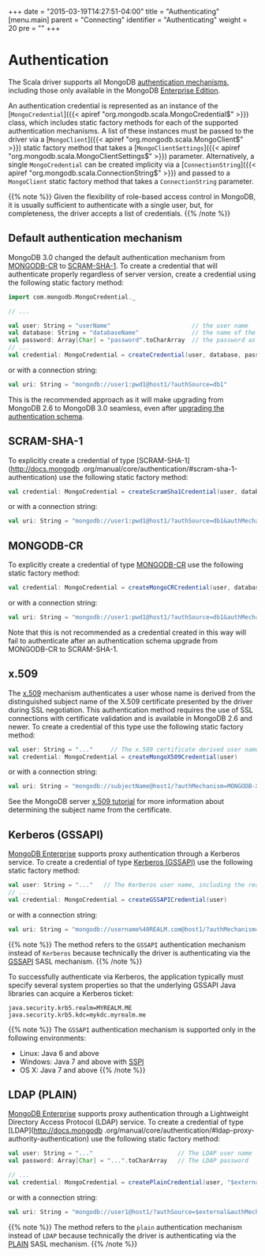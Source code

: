+++
date = "2015-03-19T14:27:51-04:00"
title = "Authenticating"
[menu.main]
  parent = "Connecting"
  identifier = "Authenticating"
  weight = 20
  pre = "<i class='fa'></i>"
+++

# Authentication

The Scala driver supports all MongoDB [authentication mechanisms](http://docs.mongodb.org/manual/core/authentication/), including those
only available in the MongoDB [Enterprise Edition](http://docs.mongodb.org/manual/administration/install-enterprise/).

An authentication credential is represented as an instance of the
[`MongoCredential`]({{< apiref "org.mongodb.scala.MongoCredential$" >}}) class, which includes static factory methods for
each of the supported authentication mechanisms.  A list of these instances must be passed to the driver via a
[`MongoClient`]({{< apiref "org.mongodb.scala.MongoClient$" >}}) static factory method that takes a 
[`MongoClientSettings`]({{< apiref "org.mongodb.scala.MongoClientSettings$" >}}) parameter.  Alternatively, a single 
`MongoCredential` can be created implicity via a 
[`ConnectionString`]({{< apiref "org.mongodb.scala.ConnectionString$" >}}) and passed to a `MongoClient` static factory method that 
takes a `ConnectionString` parameter. 

{{% note %}}
Given the flexibility of role-based access control in MongoDB, it is usually sufficient to authenticate with a single user, but, for 
completeness, the driver accepts a list of credentials.
{{% /note %}}

## Default authentication mechanism

MongoDB 3.0 changed the default authentication mechanism from
[MONGODB-CR](http://docs.mongodb.org/manual/core/authentication/#mongodb-cr-authentication) to
[SCRAM-SHA-1](http://docs.mongodb.org/manual/core/authentication/#scram-sha-1-authentication).  To create a credential that will
authenticate properly regardless of server version, create a credential using the following static factory method:

 ```scala
import com.mongodb.MongoCredential._

// ...

val user: String = "userName"                       // the user name
val database: String = "databaseName"               // the name of the database in which the user is defined
val password: Array[Char] = "password".toCharArray  // the password as a character array
// ...
val credential: MongoCredential = createCredential(user, database, password)
```

or with a connection string:

```scala
val uri: String = "mongodb://user1:pwd1@host1/?authSource=db1"
```

This is the recommended approach as it will make upgrading from MongoDB 2.6 to MongoDB 3.0 seamless, even after [upgrading the
authentication schema](http://docs.mongodb.org/manual/release-notes/3.0-scram/#upgrade-mongodb-cr-to-scram).


## SCRAM-SHA-1

To explicitly create a credential of type [SCRAM-SHA-1](http://docs.mongodb .org/manual/core/authentication/#scram-sha-1-authentication)
use the following static factory method:

```scala
val credential: MongoCredential = createScramSha1Credential(user, database, password)
```

or with a connection string:

```scala
val uri: String = "mongodb://user1:pwd1@host1/?authSource=db1&authMechanism=SCRAM-SHA-1"
```

## MONGODB-CR

To explicitly create a credential of type [MONGODB-CR](http://docs.mongodb.org/manual/core/authentication/#mongodb-cr-authentication)
use the following static factory method:

```scala
val credential: MongoCredential = createMongoCRCredential(user, database, password)
```

or with a connection string:

```scala
val uri: String = "mongodb://user1:pwd1@host1/?authSource=db1&authMechanism=MONGODB-CR"
```

Note that this is not recommended as a credential created in this way will fail to authenticate after an authentication schema upgrade
from MONGODB-CR to SCRAM-SHA-1.

## x.509

The [x.509](http://docs.mongodb.org/manual/core/authentication/#x-509-certificate-authentication) mechanism authenticates a user
whose name is derived from the distinguished subject name of the X.509 certificate presented by the driver during SSL negotiation. This
authentication method requires the use of SSL connections with certificate validation and is available in MongoDB 2.6 and newer. To
create a credential of this type use the following static factory method:

```scala
val user: String = "..."     // The x.509 certificate derived user name, e.g. "CN=user,OU=OrgUnit,O=myOrg,..."
val credential: MongoCredential = createMongoX509Credential(user)
```

or with a connection string:

```scala
val uri: String = "mongodb://subjectName@host1/?authMechanism=MONGODB-X509"
```

See the MongoDB server
[x.509 tutorial](http://docs.mongodb.org/manual/tutorial/configure-x509-client-authentication/#add-x-509-certificate-subject-as-a-user) for
more information about determining the subject name from the certificate.

## Kerberos (GSSAPI)

[MongoDB Enterprise](http://www.mongodb.com/products/mongodb-enterprise) supports proxy authentication through a Kerberos service.  To
create a credential of type [Kerberos (GSSAPI)](http://docs.mongodb.org/manual/core/authentication/#kerberos-authentication) use the
following static factory method:

```scala
val user: String = "..."   // The Kerberos user name, including the realm, e.g. "user1@MYREALM.ME"
// ...
val credential: MongoCredential = createGSSAPICredential(user)
```

or with a connection string:

```scala
val uri: String = "mongodb://username%40REALM.com@host1/?authMechanism=GSSAPI"
```

{{% note %}}
The method refers to the `GSSAPI` authentication mechanism instead of `Kerberos` because technically the driver is authenticating via the 
[GSSAPI](https://tools.ietf.org/html/rfc4752) SASL mechanism.
{{% /note %}}

To successfully authenticate via Kerberos, the application typically must specify several system properties so that the underlying GSSAPI
Java libraries can acquire a Kerberos ticket:

    java.security.krb5.realm=MYREALM.ME
    java.security.krb5.kdc=mykdc.myrealm.me

{{% note %}}
The `GSSAPI` authentication mechanism is supported only in the following environments:

* Linux: Java 6 and above 
* Windows: Java 7 and above with [SSPI](https://msdn.microsoft.com/en-us/library/windows/desktop/aa380493)
* OS X: Java 7 and above
{{% /note %}}

## LDAP (PLAIN)

[MongoDB Enterprise](http://www.mongodb.com/products/mongodb-enterprise) supports proxy authentication through a Lightweight Directory
Access Protocol (LDAP) service.  To create a credential of type [LDAP](http://docs.mongodb
.org/manual/core/authentication/#ldap-proxy-authority-authentication) use the following static factory method:

```scala
val user: String = "..."                        // The LDAP user name
val password: Array[Char] = "...".toCharArray   // The LDAP password

// ...
val credential: MongoCredential = createPlainCredential(user, "$external", password)
```

or with a connection string:

```scala
val uri: String = "mongodb://user1@host1/?authSource=$external&authMechanism=PLAIN"
```

{{% note %}}
The method refers to the `plain` authentication mechanism instead of `LDAP` because technically the driver is authenticating via the 
[PLAIN](https://www.ietf.org/rfc/rfc4616.txt) SASL mechanism.
{{% /note %}}
